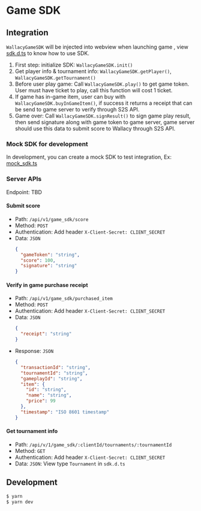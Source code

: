 # Game SDK

## Integration

`WallacyGameSDK` will be injected into webview when launching game , view [sdk.d.ts](./src/sdk.d.ts) to know how to use SDK.

1. First step: initialize SDK: `WallacyGameSDK.init()`
2. Get player info & tournament info: `WallacyGameSDK.getPlayer()`, `WallacyGameSDK.getTournament()`
3. Before user play game: Call `WallacyGameSDK.play()` to get game token. User must have ticket to play, call this function will cost 1 ticket.
4. If game has in-game item, user can buy with `WallacyGameSDK.buyInGameItem()`, if success it returns a receipt that can be send to game server to verify through S2S API.
5. Game over: Call `WallacyGameSDK.signResult()` to sign game play result, then send signature along with game token to game server, game server should use this data to submit score to Wallacy through S2S API.

### Mock SDK for development

In development, you can create a mock SDK to test integration, Ex: [mock_sdk.ts](./src/mock_sdk.ts)

### Server APIs

Endpoint: TBD

#### Submit score

- Path: `/api/v1/game_sdk/score`
- Method: `POST`
- Authentication: Add header `X-Client-Secret: CLIENT_SECRET`
- Data: `JSON`
  ```json
  {
    "gameToken": "string",
    "score": 100,
    "signature": "string"
  }
  ```

#### Verify in game purchase receipt

- Path: `/api/v1/game_sdk/purchased_item`
- Method: `POST`
- Authentication: Add header `X-Client-Secret: CLIENT_SECRET`
- Data: `JSON`
  ```json
  {
    "receipt": "string"
  }
  ```
- Response: `JSON`
  ```json
  {
    "transactionId": "string",
    "tournamentId": "string",
    "gameplayId": "string",
    "item": {
      "id": "string",
      "name": "string",
      "price": 99
    },
    "timestamp": "ISO 8601 timestamp"
  }
  ```

#### Get tournament info

- Path: `/api/v/1/game_sdk/:clientId/tournaments/:tournamentId`
- Method: `GET`
- Authentication: Add header `X-Client-Secret: CLIENT_SECRET`
- Data: `JSON`: View type `Tournament` in `sdk.d.ts`

## Development

```sh
$ yarn
$ yarn dev
```
